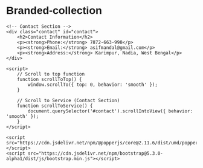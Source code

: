 # Branded-collection
<!DOCTYPE html>
<html lang="en">
<head>
    <meta charset="UTF-8">
    <meta name="viewport" content="width=device-width, initial-scale=1.0">
    <title>Navbar with Hero Slider, Moral, and My Collection</title>
    <link href="https://cdn.jsdelivr.net/npm/bootstrap@5.3.0-alpha1/dist/css/bootstrap.min.css" rel="stylesheet">
    <style>
        body {
            margin: 0;
            font-family: Arial, sans-serif;
        }

        /* Navbar container */
        .navbar {
            background-color: #87CEEB; /* Sky blue */
            position: sticky;
            top: 0; /* Sticks to the top */
            z-index: 1000; /* Ensures it stays above other elements */
            display: flex;
            justify-content: space-between;
            align-items: center;
            padding: 10px 20px;
        }

        /* Logo */
        .logo {
            color: #003366; /* Deep blue */
            font-size: 36px;
            font-weight: bold;
        }

        /* Navbar links */
        .nav-links {
            display: flex;
            gap: 20px;
        }

        .nav-links a {
            text-decoration: none;
            color: black; /* Black text for links */
            font-size: 18px;
            cursor: pointer;
        }

        /* Service button */
        .service-button {
            background-color: black;
            color: white;
            padding: 8px 16px;
            border: none;
            border-radius: 5px;
            cursor: pointer;
        }

        .service-button:hover {
            background-color: #333;
        }

        /* Hero Section */
        .hero {
            position: relative;
            width: 100%;
            height: 1080px; /* Set height to 1080px for desktop-size images */
            overflow: hidden;
        }

        .carousel-item {
            height: 100vh; /* Full viewport height */
            background-size: cover;
            background-position: center;
        }

        .carousel-caption {
            position: absolute;
            top: 50%;
            left: 50%;
            transform: translate(-50%, -50%);
            color: white;
        }

        .carousel-caption h1 {
            font-weight: bold;
            font-size: 3rem;
        }

        .carousel-caption p {
            font-size: 1.25rem;
        }

        .carousel-caption .btn {
            background-color: #003366;
            color: white;
            padding: 10px 20px;
            border-radius: 5px;
        }

        .carousel-control-prev-icon,
        .carousel-control-next-icon {
            background-color: black;
            border-radius: 50%;
        }

        /* Black overlay for slider */
        .carousel-item::before {
            content: "";
            position: absolute;
            top: 0;
            left: 0;
            width: 100%;
            height: 100%;
            background-color: rgba(0, 0, 0, 0.5); /* Black with transparency */
        }

        /* Business Moral */
        .moral {
            text-align: center;
            font-size: 20px;
            font-style: italic;
            margin: 20px 0;
        }

        /* My Collection Section */
        .my-collection {
            padding: 20px;
        }

        .collection-title {
            font-size: 24px;
            font-weight: bold;
            margin-bottom: 20px;
            text-align: center;
        }

        .collection-grid {
            display: flex;
            justify-content: space-between;
            gap: 20px;
        }

        .collection-column {
            width: 48%; /* Each column takes up 48% of the container width */
            display: flex;
            flex-direction: column;
            gap: 20px; /* Space between items within the column */
        }

        .collection-item {
            position: relative;
            text-align: center;
        }

        .collection-item img {
            width: 100%;
            height: 150px;
            object-fit: cover;
            border-radius: 5px;
            box-shadow: 0 4px 6px rgba(0, 0, 0, 0.1);
        }

        .collection-item p {
            margin-top: 5px;
            font-size: 16px;
            font-weight: bold;
        }

        /* Contact Section */
        .contact {
            margin: 40px auto;
            padding: 20px;
            text-align: center;
            border: 2px solid #87CEEB; /* Highlighted border for service */
            border-radius: 10px;
            max-width: 600px;
            display: flex;
            flex-direction: column;
            align-items: center;
            justify-content: center;
        }

        .contact h2 {
            font-size: 24px;
            margin-bottom: 10px;
        }

        .contact p {
            font-size: 18px;
            margin: 5px 0;
        }
    </style>
</head>
<body>

    <!-- Navbar -->
    <div class="navbar">
        <!-- Logo -->
        <div class="logo">『ᴧ𝓶』</div>

        <!-- Nav Links -->
        <div class="nav-links">
            <a href="#home" onclick="scrollToTop()">Home</a>
        </div>

        <!-- Service Button -->
        <button class="service-button" onclick="scrollToService()">Service</button>
    </div>

    <!-- Hero Section - Carousel -->
    <div id="heroCarousel" class="carousel slide carousel-fade" data-bs-ride="carousel">
        <div class="carousel-indicators">
            <button type="button" data-bs-target="#heroCarousel" data-bs-slide-to="0" class="active" aria-current="true" aria-label="Slide 1"></button>
            <button type="button" data-bs-target="#heroCarousel" data-bs-slide-to="1" aria-label="Slide 2"></button>
            <button type="button" data-bs-target="#heroCarousel" data-bs-slide-to="2" aria-label="Slide 3"></button>
        </div>
        <div class="carousel-inner">
            <div class="carousel-item active" style="background-image: url('images.jpeg');">
                <div class="carousel-caption text-center">
                    <h1>Welcome to Our Service</h1>
                    <p>We provide the best services in the industry. Let us help you grow your business.</p>
                    <a href="#readmore" class="btn">Read More</a>
                </div>
            </div>
            <div class="carousel-item" style="background-image: url('images (1).jpeg');">
                <div class="carousel-caption text-center">
                    <h1>Innovative Solutions</h1>
                    <p>We offer innovative and customized solutions to meet your business needs.</p>
                    <a href="#readmore" class="btn">Read More</a>
                </div>
            </div>
            <div class="carousel-item" style="background-image: url('images (3).jpeg');">
                <div class="carousel-caption text-center">
                    <h1>Your Success, Our Priority</h1>
                    <p>Join us and experience unparalleled growth and success in your business journey.</p>
                    <a href="#readmore" class="btn">Read More</a>
                </div>
            </div>
        </div>
        <button class="carousel-control-prev" type="button" data-bs-target="#heroCarousel" data-bs-slide="prev">
            <span class="carousel-control-prev-icon" aria-hidden="true"></span>
            <span class="visually-hidden">Previous</span>
        </button>
        <button class="carousel-control-next" type="button" data-bs-target="#heroCarousel" data-bs-slide="next">
            <span class="carousel-control-next-icon" aria-hidden="true"></span>
            <span class="visually-hidden">Next</span>
        </button>
    </div>

    <!-- Business Moral -->
    <div class="moral">
        "Success in business is about creating value, not just making profit."
    </div>

    <!-- My Collection Section -->
    <div class="my-collection">
        <div class="collection-title">My Collection</div>
        <div class="collection-grid">
            <!-- Left Column -->
            <div class="collection-column">
                <div class="collection-item">
                    <a href="detals.html" target="_Blank">
                        <img src="2a0650b6abc53d169e953b2641393ec3.jpg" alt="Mustung GT">
                    </a>
                    <p>Mustung GT</p>
                </div>
                <div class="collection-item">
                    <a href="details.html" target="_blank">
                        <img src="g310-rr-left-front-three-quarter-5.jpeg" alt="G310 RR">
                    </a>
                    <p>BMW 310 RR</p>
                </div>
                <div class="collection-item">
                    <a href="details3.html" target="_blank">
                        <img src="images (7).jpeg" alt="The Fling Car">
                    </a>
                    <p>The Fling Car</p>
                </div>
                <div class="collection-item">
                    <a href="blue_angel.html" target="_blank">
                        <img src="images (6).jpeg" alt="Blue Angel">
                    </a>
                    <p>Blue Angel</p>
                </div>
                <div class="collection-item">
                    <a href="gt_650.html" target="_blank">
                        <img src="images (5).jpeg" alt="GT 650">
                    </a>
                    <p>GT 650</p>
                </div>
            </div>

            <!-- Right Column -->
            <div class="collection-column">
                <div class="collection-item">
                    <a href="black_horse.html" target="_blank">
                        <img src="joshua-koblin-IdwBbPRc2FU-unsplash.jpg" alt="Black Horse">
                    </a>
                    <p>Black Horse</p>
                </div>
                <div class="collection-item">
                    <a href="blue_pari.html" target="_blank">
                        <img src="images (6).jpeg" alt="Blue Pari">
                    </a>
                    <p>Blue Pari</p>
                </div>
                <div class="collection-item">
                    <a href="cheta.html" target="_blank">
                        <img src="images (8).jpeg" alt="Cheta">
                    </a>
                    <p>Cheta</p>
                </div>
                <div class="collection-item">
                    <a href="gangstar.html" target="_blank">
                        <img src="images (10)(1).jpeg" alt="Gangstar">
                    </a>
                    <p>Gangstar</p>
                </div>
                <div class="collection-item">
                    <a href="powerfull.html" target="_blank">
                        <img src="images (9)(1).jpeg" alt="Power Full">
                    </a>
                    <p>Power Full</p>
                </div>
            </div>
        </div>
    </div>
<!-- Branded Cars and Bikes Section -->
<div class="branded-collection">
    <div class="collection-title">Branded Cars & Bikes</div>
    <div class="branded-grid">
        <!-- Row 1 of Logos and Names -->
        <div class="branded-item">
            <img src="images (16).jpeg" alt="BMW Logo">
            <p>BMW</p>
        </div>
        <div class="branded-item">
            <img src="images (11).jpeg" alt="Lamborghini Logo">
            <p>LAMBORGINI</p>
        </div>
        <div class="branded-item">
            <img src="images (12).jpeg" alt="Mercedes Logo">
            <p>MERCEDES</p>
        </div>
        <div class="branded-item">
            <img src="images (14).jpeg" alt="Yamaha Logo">
            <p>YAMAHA</p>
        </div>
        <div class="branded-item">
            <img src="images (15).jpeg" alt="Rolls Royce Logo">
            <p>ROLLS ROYCE</p>
        </div>
        <div class="branded-item">
            <img src="images (10).jpeg" alt="Ford Logo">
            <p>FORD</p>
        </div>
        <!-- Row 2 of Logos and Names -->
        <div class="branded-item">
            <img src="images (13).jpeg" alt="Audi Logo">
            <p>AUDI</p>
        </div>
        <div class="branded-item">
            <img src="images (9).jpeg" alt="Ferrari Logo">
            <p>FERRARI</p>
        </div>
    </div>
</div>
    
<!-- Contact Section -->


<style>
    /* Branded Cars and Bikes Section */
    .branded-collection {
        padding: 20px;
    }

    .collection-title {
        font-size: 24px;
        font-weight: bold;
        margin-bottom: 20px;
        text-align: center;
    }

    .branded-grid {
        display: flex;
        flex-wrap: wrap;
        gap: 20px;
        justify-content: center;
    }

    .branded-item {
        width: 22%; /* Each item takes 22% of the width, so we have space for 4 items per row */
        text-align: center;
    }

    .branded-item img {
        width: 100%;
        max-width: 150px; /* Size of the logos */
        height: auto;
        margin-bottom: 10px;
    }

    .branded-item p {
        font-size: 16px;
        font-weight: bold;
    }
</style>
    <!-- Contact Section -->
    <div class="contact" id="contact">
        <h2>Contact Information</h2>
        <p><strong>Phone:</strong> 7872-663-998</p>
        <p><strong>Email:</strong> asifmandal@gmail.com</p>
        <p><strong>Address:</strong> Karimpur, Nadia, West Bengal</p>
    </div>

    <script>
        // Scroll to top function
        function scrollToTop() {
            window.scrollTo({ top: 0, behavior: 'smooth' });
        }

        // Scroll to Service (Contact Section)
        function scrollToService() {
            document.querySelector('#contact').scrollIntoView({ behavior: 'smooth' });
        }
    </script>

    <script src="https://cdn.jsdelivr.net/npm/@popperjs/core@2.11.6/dist/umd/popper.min.js"></script>
    <script src="https://cdn.jsdelivr.net/npm/bootstrap@5.3.0-alpha1/dist/js/bootstrap.min.js"></script>
</body>
</html>
